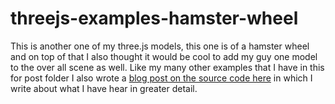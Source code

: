 # threejs-examples-hamster-wheel

This is another one of my three.js models, this one is of a hamster wheel and on top of that I also thought it would be cool to add my guy one model to the over all scene as well. Like my many other examples that I have in this for post folder I also wrote a [blog post on the source code here](https://dustinpfister.github.io/2021/04/19/threejs-examples-hamster-wheel/) in which I write about what I have hear in greater detail.

